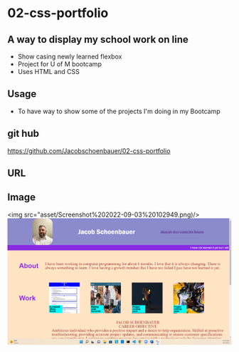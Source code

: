 # 02-css-portfolio

## A way to display my school work on line

- Show casing newly learned flexbox
- Project for U of M bootcamp
- Uses HTML and CSS

## Usage

- To have way to show some of the projects I'm doing in my Bootcamp

## git hub

https://github.com/Jacobschoenbauer/02-css-portfolio

## URL

## Image

<img src="asset/Screenshot%202022-09-03%20102949.png)/>
![img](asset/Screenshot%202022-09-03%20102949.png)